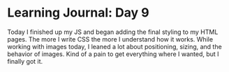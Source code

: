 # Learning Journal: Day 9

Today I finished up my JS and began adding the final styling to my HTML pages.  The more I write CSS the more I understand how it works.  While working with images today, I leaned a lot about positioning, sizing, and the behavior of images.  Kind of a pain to get everything where I wanted, but I finally got it.
